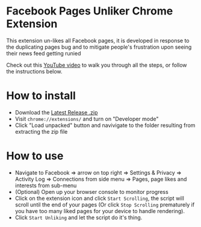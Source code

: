 # Facebook Pages Unliker Chrome Extension
This extension un-likes all Facebook pages, it is developed in response to the duplicating pages bug and to mitigate people's frustration upon seeing their news feed getting runied 

Check out this [YouTube video](https://www.youtube.com/watch?v=tPKRBYBhvgw) to walk you through all the steps, or follow the instructions below.

# How to install
- Download the [Latest Release .zip](https://github.com/ICodeWithMyhand/FacebookPagesUnlikerChromeExtension/releases/tag/v1.1.0)
- Visit `chrome://extensions/` and turn on "Developer mode"
- Click "Load unpacked" button and navivigate to the folder resulting from extracting the zip file

# How to use
- Navigate to Facebook => arrow on top right => Settings & Privacy => Activity Log => Connections from side menu => Pages, page likes and interests from sub-menu
- (Optional) Open up your browser console to monitor progress
- Click on the extension icon and click `Start Scrolling`, the script will scroll until the end of your pages (Or click `Stop Scrolling` prematurely if you have too many liked pages for your device to handle rendering).
- Click `Start Unliking` and let the script do it's thing.
